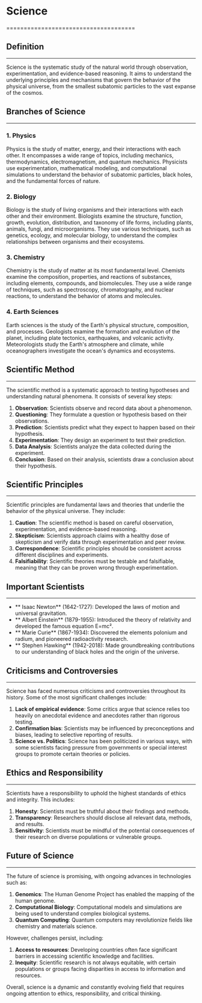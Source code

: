 # Science
=====================================

## Definition
------------

Science is the systematic study of the natural world through observation, experimentation, and evidence-based reasoning. It aims to understand the underlying principles and mechanisms that govern the behavior of the physical universe, from the smallest subatomic particles to the vast expanse of the cosmos.

## Branches of Science
----------------------

### 1. Physics

Physics is the study of matter, energy, and their interactions with each other. It encompasses a wide range of topics, including mechanics, thermodynamics, electromagnetism, and quantum mechanics. Physicists use experimentation, mathematical modeling, and computational simulations to understand the behavior of subatomic particles, black holes, and the fundamental forces of nature.

### 2. Biology

Biology is the study of living organisms and their interactions with each other and their environment. Biologists examine the structure, function, growth, evolution, distribution, and taxonomy of life forms, including plants, animals, fungi, and microorganisms. They use various techniques, such as genetics, ecology, and molecular biology, to understand the complex relationships between organisms and their ecosystems.

### 3. Chemistry

Chemistry is the study of matter at its most fundamental level. Chemists examine the composition, properties, and reactions of substances, including elements, compounds, and biomolecules. They use a wide range of techniques, such as spectroscopy, chromatography, and nuclear reactions, to understand the behavior of atoms and molecules.

### 4. Earth Sciences

Earth sciences is the study of the Earth's physical structure, composition, and processes. Geologists examine the formation and evolution of the planet, including plate tectonics, earthquakes, and volcanic activity. Meteorologists study the Earth's atmosphere and climate, while oceanographers investigate the ocean's dynamics and ecosystems.

## Scientific Method
-------------------

The scientific method is a systematic approach to testing hypotheses and understanding natural phenomena. It consists of several key steps:

1. **Observation**: Scientists observe and record data about a phenomenon.
2. **Questioning**: They formulate a question or hypothesis based on their observations.
3. **Prediction**: Scientists predict what they expect to happen based on their hypothesis.
4. **Experimentation**: They design an experiment to test their prediction.
5. **Data Analysis**: Scientists analyze the data collected during the experiment.
6. **Conclusion**: Based on their analysis, scientists draw a conclusion about their hypothesis.

## Scientific Principles
----------------------

Scientific principles are fundamental laws and theories that underlie the behavior of the physical universe. They include:

1. **Caution**: The scientific method is based on careful observation, experimentation, and evidence-based reasoning.
2. **Skepticism**: Scientists approach claims with a healthy dose of skepticism and verify data through experimentation and peer review.
3. **Correspondence**: Scientific principles should be consistent across different disciplines and experiments.
4. **Falsifiability**: Scientific theories must be testable and falsifiable, meaning that they can be proven wrong through experimentation.

## Important Scientists
----------------------

* ** Isaac Newton** (1642-1727): Developed the laws of motion and universal gravitation.
* ** Albert Einstein** (1879-1955): Introduced the theory of relativity and developed the famous equation E=mc².
* ** Marie Curie** (1867-1934): Discovered the elements polonium and radium, and pioneered radioactivity research.
* ** Stephen Hawking** (1942-2018): Made groundbreaking contributions to our understanding of black holes and the origin of the universe.

## Criticisms and Controversies
-------------------------------

Science has faced numerous criticisms and controversies throughout its history. Some of the most significant challenges include:

1. **Lack of empirical evidence**: Some critics argue that science relies too heavily on anecdotal evidence and anecdotes rather than rigorous testing.
2. **Confirmation bias**: Scientists may be influenced by preconceptions and biases, leading to selective reporting of results.
3. **Science vs. Politics**: Science has been politicized in various ways, with some scientists facing pressure from governments or special interest groups to promote certain theories or policies.

## Ethics and Responsibility
-------------------------

Scientists have a responsibility to uphold the highest standards of ethics and integrity. This includes:

1. **Honesty**: Scientists must be truthful about their findings and methods.
2. **Transparency**: Researchers should disclose all relevant data, methods, and results.
3. **Sensitivity**: Scientists must be mindful of the potential consequences of their research on diverse populations or vulnerable groups.

## Future of Science
-------------------

The future of science is promising, with ongoing advances in technologies such as:

1. **Genomics**: The Human Genome Project has enabled the mapping of the human genome.
2. **Computational Biology**: Computational models and simulations are being used to understand complex biological systems.
3. **Quantum Computing**: Quantum computers may revolutionize fields like chemistry and materials science.

However, challenges persist, including:

1. **Access to resources**: Developing countries often face significant barriers in accessing scientific knowledge and facilities.
2. **Inequity**: Scientific research is not always equitable, with certain populations or groups facing disparities in access to information and resources.

Overall, science is a dynamic and constantly evolving field that requires ongoing attention to ethics, responsibility, and critical thinking.